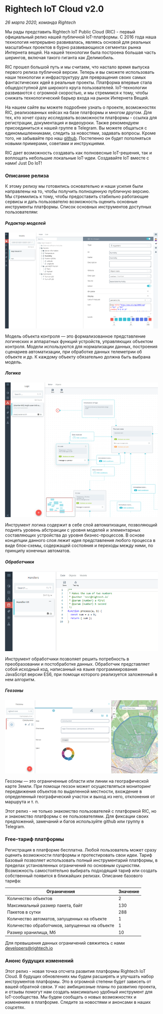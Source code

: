 # Rightech IoT Cloud v2.0
*26 марта 2020, команда Rightech*

Мы рады представить Rightech IoT Public Cloud (RIC) - первый официальный релиз нашей публичной IoT-платформы. С 2016 года наша технология непрерывно развивалась, являясь основой для реальных масштабных проектов в бурно развивающихся сегментах рынка Интернета вещей. На нашей технологии была построена большая часть шерингов, включая такого гиганта как Делимобиль. 

RIC прошел большой путь и мы считаем, что настало время выпуска первого релиза публичной версии. Теперь и вы сможете использовать наши технологии и инфраструктуру для превращения своих самых фантастических идей в реальные проекты. Платформа впервые стала общедоступной для широкого круга пользователей. IoT-технологии развиваются с огромной скоростью, и мы стремимся к тому, чтобы снижать технологический барьер входа на рынок Интернета Вещей. 

На нашем сайте вы можете подробнее узнать о проекте, возможностях RIC, реализованных кейсах на базе платформы и многом другом. Для тех, кто хочет сразу исследовать возможности платформы - ссылка для регистрации,  документация и видеоуроки. Также рекомендуем присоединиться к нашей группе в Telegram. Вы можете общаться с единомышленниками, следить за новостями, задавать вопросы. Кроме того, не забывайте про наш [github](https://github.com/Rightech/ric-public). Постепенно  он будет пополняться новыми примерами, советами и инструкциями. 

RIC дает возможность создавать как полновесные IoT-решения, так и воплощать небольшие локальные IoT-идеи. Создавайте IoT вместе с нами! Just Do IoT!


### Описание релиза

К этому релизу мы готовились основательно и наши усилия были направлены на то, чтобы получить полноценную публичную версию. Мы стремились к тому, чтобы предоставить стабильно работающие сервисы и дать пользователю возможность оценить основные  инструменты платформы. 
Список основных инструментов доступных пользователям:
##### Редактор моделей  
   
[![Модели](/.images/Models.png)](https://rightech.io/developers/objects/model/)

Модель объекта контроля — это формализованное представление логических и аппаратных функций устройств, управляющих объектом контроля. Модели используются для нормализации данных, построения сценариев автоматизации, при обработке данных телеметрии об объекте и др. К каждому объекту обязательно должна быть выбрана модель.

##### Логика
   
[![Логика](/.images/Automatons.png)](https://rightech.io/developers/scenarios/)

Инструмент логика содержит в себе слой автоматизации, позволяющий поднять уровень абстракции с уровня моделей и элементарных составляющих устройства до уровня бизнес-процессов. В основе концепции данного слоя лежит идея представления любого процесса в виде блок-схемы, содержащей состояния и переходы между ними, по принципу конечных автоматов.

##### Обработчики
   
[![Обработчики](/.images/Handlers.png)](https://rightech.io/developers/scenarios/)

Инструмент обработчики позволяет решить потребность в преобразовании и постобработке данных.  Обработчик представляет собой исходный код, написанный на языке программирования JavaScript версии ES6, при помощи которого реализуется заложенный в нем алгоритм.

##### Геозоны
   
[![Геозоны](/.images/Geofences.png)](https://rightech.io/developers/scenarios/)

Геозоны — это ограниченные области или линии на географической карте Земли. При помощи геозон может осуществляться мониторинг передвижения объектов по выделенной местности, вхождение в определенный географический участок и выход из него, отклонения от маршрута и т. п.


Этот релиз - не только знакомство пользователей с платформой RIC, но и знакомство платформы с ее пользователями. Для фиксации своих предложений, замечаний и багов  используйте github или группу в Telegram.


### Free-тариф платформы
Регистрация в платформе бесплатна. Любой пользователь может сразу оценить возможности платформы и протестировать свои идеи. Тариф Базовый позволяет использовать полный инструментарий платформы, в пределах установленных ограничений по основным сущностям. Возможность самостоятельно выбирать подходящий тариф или создать собственный появится в ближайших релизах. Описание базового тарифа:

Ограничения | Значение
----- | -----
Количество объектов | 2
Максимальный размер пакета, байт | 130
Пакетов в сутки | 288
Количество автоматов, запущенных на объекте | 1
Количество обработчиков, запущенных на объекте | 1
Размер хранилища, Мб | 10

Для превышения данных ограничений свяжитесь с нами developers@rightech.io

### Анонс будущих изменений
Этот релиз - новая точка отсчета развития платформы Rightech IoT Cloud. В будущих обновлениях мы будем расширять и улучшать набор инструментов платформы. Это в огромной степени будет зависеть от вашей обратной связи.  У нас амбициозные планы по развитию проекта, и отзывы помогут нам создать максимально удобный инструмент для IoT-сообщества. Мы будем сообщать о новых возможностях и изменениях в платформе.  Следите за новостями и анонсами в наших соцсетях.